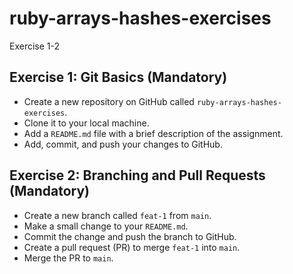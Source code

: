 # ruby-arrays-hashes-exercises

Exercise 1-2
## Exercise 1: Git Basics (Mandatory)

- Create a new repository on GitHub called `ruby-arrays-hashes-exercises`.
- Clone it to your local machine.
- Add a `README.md` file with a brief description of the assignment.
- Add, commit, and push your changes to GitHub.

## Exercise 2: Branching and Pull Requests (Mandatory)

- Create a new branch called `feat-1` from `main`.
- Make a small change to your `README.md`.
- Commit the change and push the branch to GitHub.
- Create a pull request (PR) to merge `feat-1` into `main`.
- Merge the PR to `main`.
